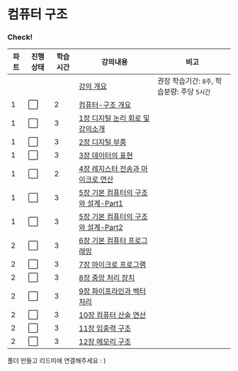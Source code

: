 # 컴퓨터 구조



### Check!

| 파트 | 진행상태 | 학습시간 | 강의내용                                | 비고                                         |
| ---- | -------- | -------- | --------------------------------------- | -------------------------------------------- |
|      |          |          | [강의 개요]()                           | 권장 학습기간: `8주`, 학습분량: 주당 `5시간` |
| 1    | ⬜        | 2        | [컴퓨터-구조 개요]()                    |                                              |
| 1    | ⬜        | 3        | [1장 디지털 논리 회로 및 강의소개]()    |                                              |
| 1    | ⬜        | 3        | [2장 디지털 부품]()                     |                                              |
| 1    | ⬜        | 3        | [3장 데이터의 표현]()                   |                                              |
| 1    | ⬜        | 2        | [4장 레지스터 전송과 마이크로 연산]()   |                                              |
| 1    | ⬜        | 3        | [5장 기본 컴퓨터의 구조와 설계-Part1]() |                                              |
| 1    | ⬜        | 3        | [5장 기본 컴퓨터의 구조와 설계-Part2]() |                                              |
| 2    | ⬜        | 3        | [6장 기본 컴퓨터 프로그래밍]()          |                                              |
| 2    | ⬜        | 3        | [7장 마이크로 프로그램]()               |                                              |
| 2    | ⬜        | 3        | [8장 중앙 처리 장치]()                  |                                              |
| 2    | ⬜        | 3        | [9장 파이프라인과 벡터 처리]()          |                                              |
| 2    | ⬜        | 3        | [10장 컴퓨터 산술 연산]()               |                                              |
| 2    | ⬜        | 3        | [11장 입출력 구조]()                    |                                              |
| 2    | ⬜        | 3        | [12장 메모리 구조]()                    |                                              |

폴더 만들고 리드미에 연결해주세요 : )
